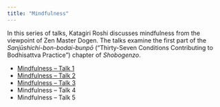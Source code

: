 ```yaml
---
title: "Mindfulness"
---
```


In this series of talks, Katagiri Roshi discusses mindfulness from the viewpoint of Zen Master Dogen. The talks examine the first part of the *Sanjūshichi-bon-bodai-bunpō* (“Thirty-Seven Conditions Contributing to Bodhisattva Practice”) chapter of *Shobogenzo*. 

- [Mindfulness – Talk 1](1984-03-21-Mindfulness-Talk-1)
- [Mindfulness – Talk 2](1984-03-22-Mindfulness-Talk-2)
- [Mindfulness – Talk 3](1984-03-23-Mindfulness-Talk-3)
- Mindfulness – Talk 4
- Mindfulness – Talk 5
